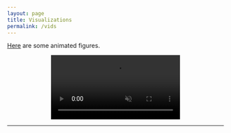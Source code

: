 ```yaml
---
layout: page
title: Visualizations 
permalink: /vids
---
```


[Here](https://www.youtube.com/@fredangelogarcia) are some animated figures.

<p align="center">
<video width="auto" width="100%"  loop="loop" muted="muted" plays-inline="true" autoplay>
  <source type="video/mp4" src="https://terpconnect.umd.edu/~fgarcia4/cosmology/halo_D/star%20cluster%20formation%20static%20crop.mp4">
</video>
</p>




----
